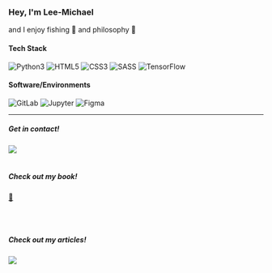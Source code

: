 ### Hey, I'm Lee-Michael 

and I enjoy fishing :fishing_pole_and_fish: and philosophy :seedling:



#### Tech Stack
![Python3](https://img.shields.io/badge/Python-3776AB?style=for-the-badge&logo=python&logoColor=white "Python3")
![HTML5](https://img.shields.io/badge/HTML5-E34F26?style=for-the-badge&logo=html5&logoColor=white "HTML5")
![CSS3](https://img.shields.io/badge/CSS3-1572B6?style=for-the-badge&logo=css3&logoColor=white "CSS3")
![SASS](https://img.shields.io/badge/Sass-CC6699?style=for-the-badge&logo=sass&logoColor=white "SASS")
![TensorFlow](https://img.shields.io/badge/TensorFlow-F6BD3A?style=for-the-badge&logo=tensorflow&logoColor=white "TensorFlow")




#### Software/Environments
![GitLab](https://img.shields.io/badge/GitLab-330F63?style=for-the-badge&logo=gitlab&logoColor=white "GitLab")
![Jupyter](https://img.shields.io/badge/Jupyter-F37626.svg?&style=for-the-badge&logo=Jupyter&logoColor=white "Jupyter")
![Figma](https://img.shields.io/badge/Figma-F24E1E?style=for-the-badge&logo=figma&logoColor=white "Figma")



---

##### Get in contact!
[<img align="left" src="https://img.shields.io/badge/ProtonMail-8B89CC?style=for-the-badge&logo=protonmail&logoColor=white">](mailto:conceptual@protonmail.com)

<br>
<br>

##### Check out my book!
[:closed_book:](https://books2read.com/u/47EEQ7)

<br>
<br>

##### Check out my articles!
[<img align="left" src="https://img.shields.io/badge/Medium-12100E?style=for-the-badge&logo=medium&logoColor=white">](lee-michael.medium.com)
